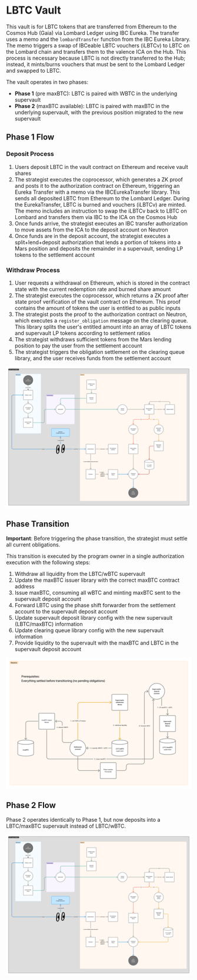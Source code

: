 # LBTC Vault

This vault is for LBTC tokens that are transferred from Ethereum to the Cosmos Hub (Gaia) via Lombard Ledger using IBC Eureka. The transfer uses a memo and the `lombardTransfer` function from the IBC Eureka Library. The memo triggers a swap of IBCeable LBTC vouchers (iLBTCv) to LBTC on the Lombard chain and transfers them to the valence ICA on the Hub. This process is necessary because LBTC is not directly transferred to the Hub; instead, it mints/burns vouchers that must be sent to the Lombard Ledger and swapped to LBTC.

The vault operates in two phases:

- **Phase 1** (pre maxBTC): LBTC is paired with WBTC in the underlying supervault
- **Phase 2** (maxBTC available): LBTC is paired with maxBTC in the underlying supervault, with the previous position migrated to the new supervault

## Phase 1 Flow

### Deposit Process

1. Users deposit LBTC in the vault contract on Ethereum and receive vault shares
2. The strategist executes the coprocessor, which generates a ZK proof and posts it to the authorization contract on Ethereum, triggering an Eureka Transfer with a memo via the IBCEurekaTransfer library. This sends all deposited LBTC from Ethereum to the Lombard Ledger. During the EurekaTransfer, LBTC is burned and vouchers (iLBTCv) are minted. The memo includes an instruction to swap the iLBTCv back to LBTC on Lombard and transfers them via IBC to the ICA on the Cosmos Hub
3. Once funds arrive, the strategist executes an IBC transfer authorization to move assets from the ICA to the deposit account on Neutron
4. Once funds are in the deposit account, the strategist executes a split+lend+deposit authorization that lends a portion of tokens into a Mars position and deposits the remainder in a supervault, sending LP tokens to the settlement account

### Withdraw Process

1. User requests a withdrawal on Ethereum, which is stored in the contract state with the current redemption rate and burned share amount
2. The strategist executes the coprocessor, which returns a ZK proof after state proof verification of the vault contract on Ethereum. This proof contains the amount of tokens the user is entitled to as public inputs
3. The strategist posts the proof to the authorization contract on Neutron, which executes a `register_obligation` message on the clearing queue. This library splits the user's entitled amount into an array of LBTC tokens and supervault LP tokens according to settlement ratios
4. The strategist withdraws sufficient tokens from the Mars lending position to pay the user from the settlement account
5. The strategist triggers the obligation settlement on the clearing queue library, and the user receives funds from the settlement account

![Phase 1 Flow](images/lbtc_phase1.png)

## Phase Transition

**Important**: Before triggering the phase transition, the strategist must settle all current obligations.

This transition is executed by the program owner in a single authorization execution with the following steps:

1. Withdraw all liquidity from the LBTC/wBTC supervault
2. Update the maxBTC issuer library with the correct maxBTC contract address
3. Issue maxBTC, consuming all wBTC and minting maxBTC sent to the supervault deposit account
4. Forward LBTC using the phase shift forwarder from the settlement account to the supervault deposit account
5. Update supervault deposit library config with the new supervault (LBTC/maxBTC) information
6. Update clearing queue library config with the new supervault information
7. Provide liquidity to the supervault with the maxBTC and LBTC in the supervault deposit account

![Phase Transition](images/lbtc_phase_transition.png)

## Phase 2 Flow

Phase 2 operates identically to Phase 1, but now deposits into a LBTC/maxBTC supervault instead of LBTC/wBTC.

![Phase 2 Flow](images/lbtc_phase2.png)

